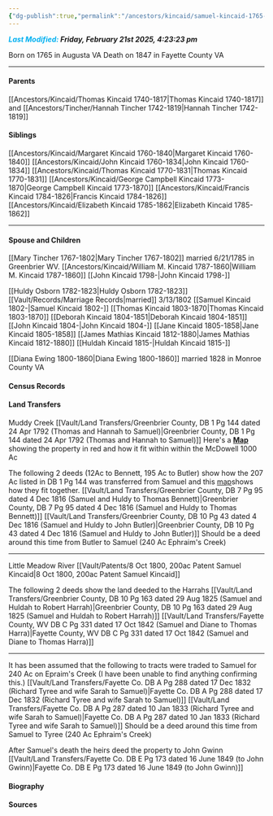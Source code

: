 ```yaml
---
{"dg-publish":true,"permalink":"/ancestors/kincaid/samuel-kincaid-1765-1847/","tags":["Samuel-Kincaid"]}
---
```


***<font color="#00b0f0">Last Modified:</font> Friday, February 21st 2025, 4:23:23 pm***

Born on 1765 in Augusta VA
Death on 1847 in Fayette County VA

---
#### Parents
[[Ancestors/Kincaid/Thomas Kincaid 1740-1817\|Thomas Kincaid 1740-1817]] and [[Ancestors/Tincher/Hannah Tincher 1742-1819\|Hannah Tincher 1742-1819]]
#### Siblings
[[Ancestors/Kincaid/Margaret Kincaid 1760-1840\|Margaret Kincaid 1760-1840]]
[[Ancestors/Kincaid/John Kincaid 1760-1834\|John Kincaid 1760-1834]]
[[Ancestors/Kincaid/Thomas Kincaid 1770-1831\|Thomas Kincaid 1770-1831]]
[[Ancestors/Kincaid/George Campbell Kincaid 1773-1870\|George Campbell Kincaid 1773-1870]]
[[Ancestors/Kincaid/Francis Kincaid 1784-1826\|Francis Kincaid 1784-1826]]
[[Ancestors/Kincaid/Elizabeth Kincaid 1785-1862\|Elizabeth Kincaid 1785-1862]]

---
#### Spouse and Children
[[Mary Tincher 1767-1802\|Mary Tincher 1767-1802]] married 6/21/1785 in Greenbrier WV.
[[Ancestors/Kincaid/William M. Kincaid 1787-1860\|William M. Kincaid 1787-1860]]
[[John Kincaid 1798-\|John Kincaid 1798-]]

[[Huldy Osborn 1782-1823\|Huldy Osborn 1782-1823]] [[Vault/Records/Marriage Records\|married]] 3/13/1802 
[[Samuel Kincaid 1802-\|Samuel Kincaid 1802-]]
[[Thomas Kincaid 1803-1870\|Thomas Kincaid 1803-1870]]
[[Deborah Kincaid 1804-1851\|Deborah Kincaid 1804-1851]]
[[John Kincaid 1804-\|John Kincaid 1804-]]
[[Jane Kincaid 1805-1858\|Jane Kincaid 1805-1858]]
[[James Mathias Kincaid 1812-1880\|James Mathias Kincaid 1812-1880]]
[[Huldah Kincaid 1815-\|Huldah Kincaid 1815-]]

[[Diana Ewing 1800-1860\|Diana Ewing 1800-1860]] married 1828 in Monroe County VA

#### Census Records

#### Land Transfers
Muddy Creek
[[Vault/Land Transfers/Greenbrier County, DB 1 Pg 144 dated 24 Apr 1792 (Thomas and Hannah to Samuel)\|Greenbrier County, DB 1 Pg 144 dated 24 Apr 1792 (Thomas and Hannah to Samuel)]]
Here's a **[Map](https://drive.google.com/open?id=1Ovf8lrLFB4BTWTWKfye1fDldFYQ&usp=sharing)** showing the property in red and how it fit within within the McDowell 1000 Ac

The following 2 deeds (12Ac to Bennett, 195 Ac to Butler) show how the 207 Ac listed in DB 1 Pg 144 was transferred from Samuel and this [map](https://www.google.com/maps/d/edit?mid=1jr6PpFN_5rfXCAzAiAUWEf9H2zY&ll=37.80694748007256%2C-80.61598907681034&z=13)shows how they fit together.
[[Vault/Land Transfers/Greenbrier County, DB 7 Pg 95 dated 4 Dec 1816 (Samuel and Huldy to Thomas Bennett)\|Greenbrier County, DB 7 Pg 95 dated 4 Dec 1816 (Samuel and Huldy to Thomas Bennett)]] 
[[Vault/Land Transfers/Greenbrier County, DB 10 Pg 43 dated 4 Dec 1816 (Samuel and Huldy to John Butler)\|Greenbrier County, DB 10 Pg 43 dated 4 Dec 1816 (Samuel and Huldy to John Butler)]]
Should be a deed around this time from Butler to Samuel (240 Ac Ephraim's Creek)

---
Little Meadow River
[[Vault/Patents/8 Oct 1800, 200ac Patent Samuel Kincaid\|8 Oct 1800, 200ac Patent Samuel Kincaid]]

The following 2 deeds show the land deeded to the Harrahs
[[Vault/Land Transfers/Greenbrier County, DB 10 Pg 163 dated 29 Aug 1825 (Samuel and Huldah to Robert Harrah)\|Greenbrier County, DB 10 Pg 163 dated 29 Aug 1825 (Samuel and Huldah to Robert Harrah)]]
[[Vault/Land Transfers/Fayette County, WV DB C Pg 331 dated 17 Oct 1842 (Samuel and Diane to Thomas Harra)\|Fayette County, WV DB C Pg 331 dated 17 Oct 1842 (Samuel and Diane to Thomas Harra)]]

---
It has been assumed that the following to tracts were traded to Samuel for 240 Ac on Epraim's Creek (I have been unable to find anything confirming this.)
[[Vault/Land Transfers/Fayette Co. DB A Pg 288 dated 17 Dec 1832 (Richard Tyree and wife Sarah to Samuel)\|Fayette Co. DB A Pg 288 dated 17 Dec 1832 (Richard Tyree and wife Sarah to Samuel)]]
[[Vault/Land Transfers/Fayette Co. DB A Pg 287 dated 10 Jan 1833 (Richard Tyree and wife Sarah to Samuel)\|Fayette Co. DB A Pg 287 dated 10 Jan 1833 (Richard Tyree and wife Sarah to Samuel)]]
Should be a deed around this time from Samuel to Tyree (240 Ac Ephraim's Creek)

After Samuel's death the heirs deed the property to John Gwinn
[[Vault/Land Transfers/Fayette Co. DB E Pg 173 dated 16 June 1849 (to John Gwinn)\|Fayette Co. DB E Pg 173 dated 16 June 1849 (to John Gwinn)]]
#### Biography

#### Sources

